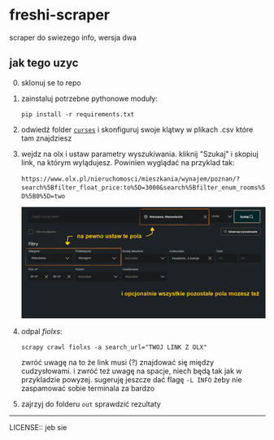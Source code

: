 # freshi-scraper

scraper do swiezego info, wersja dwa

## jak tego uzyc

0. sklonuj se to repo

1. zainstaluj potrzebne pythonowe moduły:

    ```
    pip install -r requirements.txt
    ```

2. odwiedź folder [`curses`](/freshis/curses/README.md) i skonfiguruj swoje klątwy w plikach .csv które tam znajdziesz

3. wejdz na olx i ustaw parametry wyszukiwania. kliknij "Szukaj" i skopiuj link, na którym wylądujesz. Powinien wyglądać na przyklad tak:

    ```https://www.olx.pl/nieruchomosci/mieszkania/wynajem/poznan/?search%5Bfilter_float_price:to%5D=3000&search%5Bfilter_enum_rooms%5D%5B0%5D=two```

    ![setup](/doc/setup.png)

4. odpal *fiolxs*:

    ```
    scrapy crawl fiolxs -a search_url="TWOJ LINK Z OLX"
    ```
    zwróć uwagę na to że link musi (?) znajdować się między cudzysłowami. i zwróć też uwagę na spacje, niech będą tak jak w przykladzie powyzej. 
    sugeruję jeszcze dać flagę `-L INFO` żeby nie zaspamować sobie terminala za bardzo

5. zajrzyj do folderu `out` sprawdzić rezultaty

---

LICENSE:: jeb sie
